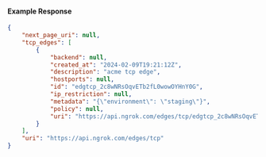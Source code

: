 <!-- Code generated for API Clients. DO NOT EDIT. -->

#### Example Response

```json
{
	"next_page_uri": null,
	"tcp_edges": [
		{
			"backend": null,
			"created_at": "2024-02-09T19:21:12Z",
			"description": "acme tcp edge",
			"hostports": null,
			"id": "edgtcp_2c8wNRsOqvETb2fL0wowOYHnY0G",
			"ip_restriction": null,
			"metadata": "{\"environment\": \"staging\"}",
			"policy": null,
			"uri": "https://api.ngrok.com/edges/tcp/edgtcp_2c8wNRsOqvETb2fL0wowOYHnY0G"
		}
	],
	"uri": "https://api.ngrok.com/edges/tcp"
}
```
